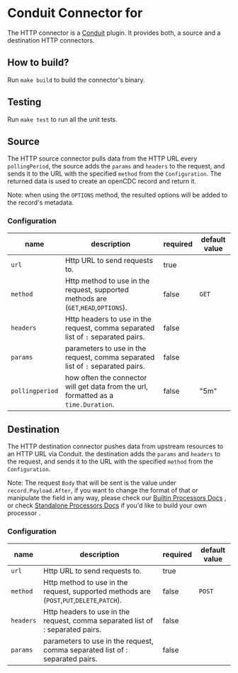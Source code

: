 # Conduit Connector for <resource>
The HTTP connector is a [Conduit](https://github.com/ConduitIO/conduit) plugin. It provides both, a source
and a destination HTTP connectors.

## How to build?
Run `make build` to build the connector's binary.

## Testing
Run `make test` to run all the unit tests. 

## Source
The HTTP source connector pulls data from the HTTP URL every `pollingPeriod`, the source adds the `params` and `headers`
to the request, and sends it to the URL with the specified `method` from the `Configuration`. The returned data is
used to create an openCDC record and return it.

Note: when using the `OPTIONS` method, the resulted options will be added to the record's metadata.

### Configuration

| name            | description                                                                         | required | default value |
|-----------------|-------------------------------------------------------------------------------------|----------|---------------|
| `url`           | Http URL to send requests to.                                                       | true     |               |
| `method`        | Http method to use in the request, supported methods are (`GET`,`HEAD`,`OPTIONS`).  | false    | `GET`         |
| `headers`       | Http headers to use in the request, comma separated list of `:` separated pairs.    | false    |               |
| `params`        | parameters to use in the request, comma separated list of `:` separated pairs.      | false    |               |
| `pollingperiod` | how often the connector will get data from the url, formatted as a `time.Duration`. | false    | "5m"          |

## Destination
The HTTP destination connector pushes data from upstream resources to an HTTP URL via Conduit. the destination adds the
`params` and `headers` to the request, and sends it to the URL with the specified `method` from the `Configuration`. 

Note: The request `Body` that will be sent is the value under `record.Payload.After`, if you want to change the format
of that or manipulate the field in any way, please check our [Builtin Processors Docs](https://conduit.io/docs/processors/builtin/)
, or check [Standalone Processors Docs](https://conduit.io/docs/processors/standalone/) if you'd like to build your own processor .

### Configuration

| name      | description                                                                               | required   | default value |
|-----------|-------------------------------------------------------------------------------------------|------------|---------------|
| `url`     | Http URL to send requests to.                                                             | true       |               |
| `method`  | Http method to use in the request, supported methods are (`POST`,`PUT`,`DELETE`,`PATCH`). | false      | `POST`        |
| `headers` | Http headers to use in the request, comma separated list of : separated pairs.            | false      |               |
| `params`  | parameters to use in the request, comma separated list of : separated pairs.              | false      |               |

